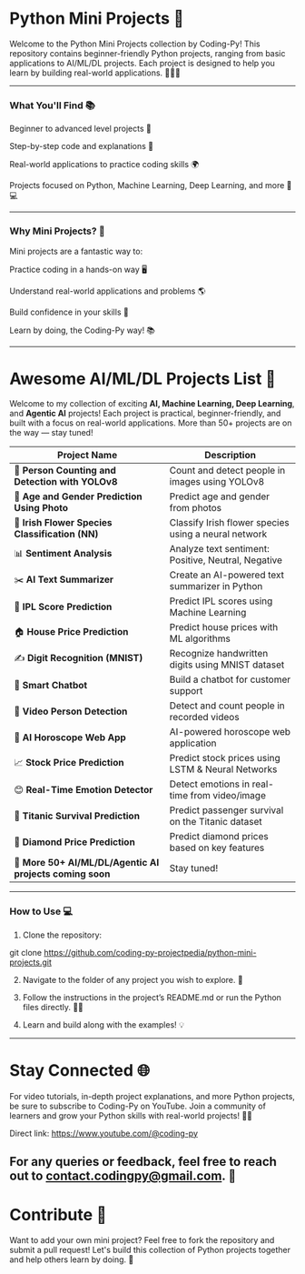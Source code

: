 # Python Mini Projects 🚀

Welcome to the Python Mini Projects collection by Coding-Py!
This repository contains beginner-friendly Python projects, ranging from basic applications to AI/ML/DL projects. Each project is designed to help you learn by building real-world applications. 🧑‍💻✨


---

### What You'll Find 📚

Beginner to advanced level projects 🚀

Step-by-step code and explanations 📑

Real-world applications to practice coding skills 🌍

Projects focused on Python, Machine Learning, Deep Learning, and more 🧠💻



---

### Why Mini Projects? 🔧

Mini projects are a fantastic way to:

Practice coding in a hands-on way 🖥️

Understand real-world applications and problems 🌎

Build confidence in your skills 💪

Learn by doing, the Coding-Py way! 📚



---

# Awesome AI/ML/DL Projects List 📝

Welcome to my collection of exciting **AI, Machine Learning, Deep Learning**, and **Agentic AI** projects! Each project is practical, beginner-friendly, and built with a focus on real-world applications. More than 50+ projects are on the way — stay tuned!

| Project Name | Description |
|--------------|-------------|
| 👥 **Person Counting and Detection with YOLOv8** | Count and detect people in images using YOLOv8 |
| 👶 **Age and Gender Prediction Using Photo** | Predict age and gender from photos |
| 🌸 **Irish Flower Species Classification (NN)** | Classify Irish flower species using a neural network |
| 📊 **Sentiment Analysis** | Analyze text sentiment: Positive, Neutral, Negative |
| ✂️ **AI Text Summarizer** | Create an AI-powered text summarizer in Python |
| 🏏 **IPL Score Prediction** | Predict IPL scores using Machine Learning |
| 🏠 **House Price Prediction** | Predict house prices with ML algorithms |
| ✍️ **Digit Recognition (MNIST)** | Recognize handwritten digits using MNIST dataset |
| 💬 **Smart Chatbot** | Build a chatbot for customer support |
| 🎥 **Video Person Detection** | Detect and count people in recorded videos |
| 🔮 **AI Horoscope Web App** | AI-powered horoscope web application |
| 📈 **Stock Price Prediction** | Predict stock prices using LSTM & Neural Networks |
| 😊 **Real-Time Emotion Detector** | Detect emotions in real-time from video/image |
| 🚢 **Titanic Survival Prediction** | Predict passenger survival on the Titanic dataset |
| 💎 **Diamond Price Prediction** | Predict diamond prices based on key features |
| 🧠 **More 50+ AI/ML/DL/Agentic AI projects coming soon** | Stay tuned! |
---

### How to Use 💻

1. Clone the repository:

git clone https://github.com/coding-py-projectpedia/python-mini-projects.git


2. Navigate to the folder of any project you wish to explore. 📂


3. Follow the instructions in the project’s README.md or run the Python files directly. 🏃‍♂️


4. Learn and build along with the examples! 💡




---

# Stay Connected 🌐

For video tutorials, in-depth project explanations, and more Python projects, be sure to subscribe to Coding-Py on YouTube.
Join a community of learners and grow your Python skills with real-world projects! 🎥🔧

Direct link: https://www.youtube.com/@coding-py

For any queries or feedback, feel free to reach out to contact.codingpy@gmail.com. 📩
---

# Contribute 🤝

Want to add your own mini project? Feel free to fork the repository and submit a pull request!
Let's build this collection of Python projects together and help others learn by doing. 🔄
